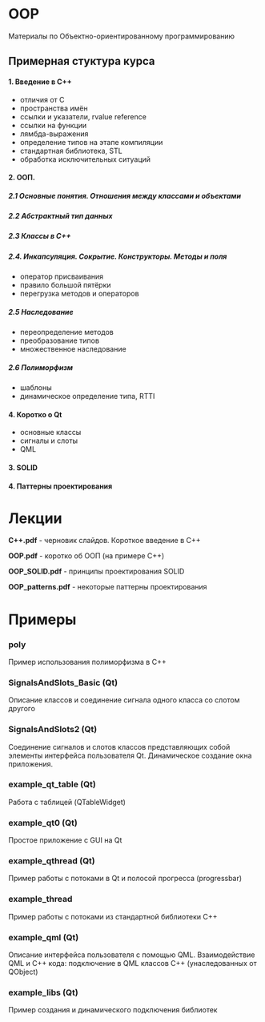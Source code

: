 # OOP

Материалы по Объектно-ориентированному программированию

## Примерная стуктура курса
#### 1. Введение в С++

   * отличия от C
   * пространства имён
   * ссылки и указатели,  rvalue reference
   * ссылки на функции
   * лямбда-выражения
   * определение типов на этапе компиляции
   * стандартная библиотека, STL
   * обработка исключительных ситуаций
  
####  2. ООП. 

  ##### 2.1 Основные понятия. Отношения между классами и объектами
  
  ##### 2.2 Абстрактный тип данных
  
  ##### 2.3 Классы в C++
  
  ##### 2.4. Инкапсуляция. Сокрытие. Конструкторы. Методы и поля
  
   * оператор присваивания
   * правило большой пятёрки
   * перегрузка методов и операторов
    
  ##### 2.5 Наследование
  
   * переопределение методов
   * преобразование типов
   * множественное наследование
    
  ##### 2.6 Полиморфизм
  
   * шаблоны
   * динамическое определение типа, RTTI

#### 4. Коротко о Qt

   * основные классы
   * сигналы и слоты
   * QML

#### 3. SOLID

#### 4. Паттерны проектирования


# Лекции

**С++.pdf** - черновик слайдов. Короткое введение в C++

**OOP.pdf** - коротко об ООП (на примере C++)

**OOP_SOLID.pdf** - принципы проектирования SOLID

**OOP_patterns.pdf** - некоторые паттерны проектирования

# Примеры

### poly 
Пример использования полиморфизма в C++

### SignalsAndSlots_Basic (Qt)
Описание классов и соединение сигнала одного класса со слотом другого

### SignalsAndSlots2 (Qt)
Соединение сигналов и слотов классов представляющих собой элементы интерфейса пользователя Qt.
Динамическое создание окна приложения.

### example_qt_table (Qt)
Работа с таблицей (QTableWidget)


### example_qt0 (Qt)
Простое приложение с GUI на Qt

### example_qthread (Qt)
Пример работы с потоками в Qt и полосой прогресса (progressbar)

### example_thread
Пример работы с потоками из стандартной библиотеки C++


### example_qml (Qt)
Описание интерфейса пользователя с помощью QML.
Взаимодействие QML и C++ кода: подключение в QML классов C++ (унаследованных от QObject)

### example_libs (Qt)
Пример создания и динамического подключения библиотек
